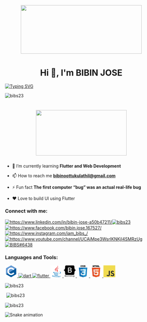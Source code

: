 
<h1 align="center">
<img src= "https://raw.githubusercontent.com/punitkmryh/punitkmryh/master/Developer.gif"
width = "400"
height = "160"/></h1>


<h1 align="center">Hi 👋, I'm BIBIN JOSE</h1>

[![Typing SVG](https://readme-typing-svg.herokuapp.com?font=Audiowide&color=63F749&center=true&size=24&width=1200&lines=Flutter+Developer;Studying+at+Sjcet+Palai...;&duration=3000)](https://git.io/typing-svg) 
<p align="left"> <img src="https://komarev.com/ghpvc/?username=bibs23&label=Profile%20views&color=0e75b6&style=flat" alt="bibs23" /> </p>

<h1 align = center>
<img src = "https://cdn.dribbble.com/users/1162077/screenshots/3848914/programmer.gif"
height = "150"
width = "300"/></h1>

- 🌱 I’m currently learning **Flutter  and Web Development**

- 📫 How to reach me **bibinoottukulathil@gmail.com**

- ⚡ Fun fact **The first computer “bug” was an actual real-life bug**

- ❤️ Love to build UI using Flutter

<h3 align="left">Connect with me:</h3>
<p align="left">
<a href="https://www.linkedin.com/in/bibin-jose-a50b47211/" target="blank"><img align="center" src="https://raw.githubusercontent.com/rahuldkjain/github-profile-readme-generator/master/src/images/icons/Social/linked-in-alt.svg" alt="https://www.linkedin.com/in/bibin-jose-a50b47211/" height="30" width="40" /></a><a href="https://codesandbox.com/bibs23" target="blank"><img align="center" src="https://raw.githubusercontent.com/rahuldkjain/github-profile-readme-generator/master/src/images/icons/Social/codesandbox.svg" alt="bibs23" height="30" width="40" /></a>
<a href="https://www.facebook.com/bibin.jose.167527" target="blank"><img align="center" src="https://raw.githubusercontent.com/rahuldkjain/github-profile-readme-generator/master/src/images/icons/Social/facebook.svg" alt="https://www.facebook.com/bibin.jose.167527/" height="30" width="40" /></a>
<a href="https://www.instagram.com/iam_bibs_/" target="blank"><img align="center" src="https://raw.githubusercontent.com/rahuldkjain/github-profile-readme-generator/master/src/images/icons/Social/instagram.svg" alt="https://www.instagram.com/iam_bibs_/" height="30" width="40" /></a>
<a href="https://www.youtube.com/channel/UCAiMpe3WsrIKNKjI4SMRzUg" target="blank"><img align="center" src="https://raw.githubusercontent.com/rahuldkjain/github-profile-readme-generator/master/src/images/icons/Social/youtube.svg" alt="https://www.youtube.com/channel/UCAiMpe3WsrIKNKjI4SMRzUg" height="30" width="40" /></a>
<a href="https://discord.com/channels/BIBS#6438" target="blank"><img align="center" src="https://raw.githubusercontent.com/rahuldkjain/github-profile-readme-generator/master/src/images/icons/Social/discord.svg" alt="BIBS#6438" height="30" width="40" /></a>
</p>

<h3 align="left">Languages and Tools:</h3>
<p align="left"> <a href="https://www.cprogramming.com/" target="_blank" rel="noreferrer"> <img src="https://raw.githubusercontent.com/devicons/devicon/master/icons/c/c-original.svg" alt="c" width="40" height="40"/> </a> <a href="https://dart.dev" target="_blank" rel="noreferrer"> <img src="https://www.vectorlogo.zone/logos/dartlang/dartlang-icon.svg" alt="dart" width="40" height="40"/> </a> <a href="https://flutter.dev" target="_blank" rel="noreferrer"> <img src="https://www.vectorlogo.zone/logos/flutterio/flutterio-icon.svg" alt="flutter" width="40" height="40"/> </a> <a href="https://www.java.com" target="_blank" rel="noreferrer"> <img src="https://raw.githubusercontent.com/devicons/devicon/master/icons/java/java-original.svg" alt="java" width="40" height="40"/> </a><a href="https://getbootstrap.com" target="_blank" rel="noreferrer"> <img src="https://raw.githubusercontent.com/devicons/devicon/master/icons/bootstrap/bootstrap-plain-wordmark.svg" alt="bootstrap" width="40" height="40"/> </a> <a href="https://www.w3schools.com/css/" target="_blank" rel="noreferrer"> <img src="https://raw.githubusercontent.com/devicons/devicon/master/icons/css3/css3-original-wordmark.svg" alt="css3" width="40" height="40"/> </a> <a href="https://www.w3.org/html/" target="_blank" rel="noreferrer"> <img src="https://raw.githubusercontent.com/devicons/devicon/master/icons/html5/html5-original-wordmark.svg" alt="html5" width="40" height="40"/> </a> <a href="https://developer.mozilla.org/en-US/docs/Web/JavaScript" target="_blank" rel="noreferrer"> <img src="https://raw.githubusercontent.com/devicons/devicon/master/icons/javascript/javascript-original.svg" alt="javascript" width="40" height="40"/> </a> 

</p>


<p><img align="center" src="https://github-readme-stats.vercel.app/api/top-langs?username=bibs23&show_icons=true&locale=en&layout=compact" alt="bibs23" /></p>

<p>&nbsp;<img align="center" src="https://github-readme-stats.vercel.app/api?username=bibs23&show_icons=true&locale=en" alt="bibs23" /></p>

<p><img align="center" src="https://github-readme-streak-stats.herokuapp.com/?user=bibs23&" alt="bibs23" /></p>

![Snake animation](https://github.com/thepiyushmalhotra/thepiyushmalhotra/blob/output/github-contribution-grid-snake.svg)
